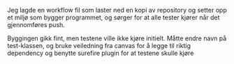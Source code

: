 Jeg lagde en workflow fil som laster ned en kopi av repository og setter opp et miljø som bygger programmet, og sørger for at alle tester kjører når det gjennomføres push. 

Byggingen gikk fint, men testene ville ikke kjøre initielt. Måtte endre navn på test-klassen, og bruke veiledning fra canvas for å legge til riktig dependency og benytte surefire plugin for at testene skulle kjøre


